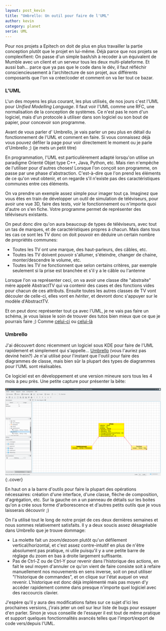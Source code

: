 ```yaml
---
layout: post_kevin
title: "Umbrello: Un outil pour faire de l'UML"
author: kevin
category: planet
serie: UML
---
```


Pour nos projets a Epitech on doit de plus en plus travailler la partie conception plutôt que le projet en lui-même. Déjà parce que nos projets se complexifient: On passe d'un simple bash/sh à recoder à un équivalent de Mumble avec un client et un serveur tous les deux multi-plateforme. Et aussi bah... parce que ya pas que le code dans le dév, il faut réfléchir consciencieusement à l'architecture de son projet, aux différents composants que l'on va créer/coder et comment on va lier tout ce bazar.

<!--break-->

### L'UML

L'un des moyens les plus courant, les plus utilisés, de nos jours c'est l'UML pour _Unified Modelling Language_. Il faut voir l'UML comme une RFC, une normalisation de la conception de systèmes. Ce n'est pas le nom d'un logiciel, mais d'un protocole à utiliser dans son logiciel ou son bout de papier, pour concevoir son programme.

Avant de vous parler d' Umbrello, je vais parler un peu plus en détail du fonctionnement de l'UML et comment en faire. Si vous connaissez déjà vous pouvez défiler la page pour voir directement le moment ou je parle d'Umbrello ;) (je mets un petit titre)

En programmation, l'UML est particulièrement adapté lorsqu'on utilise un paradigme Orienté Objet type C++, Java, Python, etc. Mais rien n'empêche de l'utiliser pour d'autres choses! Lorsque l'on conçoit son programme, on passe par une phase d'abstraction. C'est-à-dire que l'on prend les éléments de ce qu'on veut obtenir, et on regarde s'il n'existe pas des caractéristiques communes entre ces éléments.

On va prendre un exemple assez simple pour imager tout ça. Imaginez que vous êtes en train de développer un outil de simulation de téléviseurs, pour avoir une vue 3D, faire des tests, voir le fonctionnement ou n'importe quoi d'autre on s'en fiche. Votre programme permet de représenter des téléviseurs existants.

On peut donc dire qu'on aura beaucoup de types de téléviseurs, avec tout un tas de marques, et de caractéristiques propres à chacun. Mais dans tous les cas ce sont les TV donc on doit pouvoir en déduire un certain nombre de propriétés communes:

* Toutes les TV ont une marque, des haut-parleurs, des câbles, etc.
* Toutes les TV doivent pouvoir s'allumer, s'éteindre, changer de chaine, monter/descendre le volume, etc.
* Toutes les TV ne fonctionnent que selon certains critères, par exemple seulement si la prise est branchée et s'il y a le câble ou l'antenne

Lorsque l'on va représenter ceci, on va avoir une classe dite "abstraite" mère appelé AbstractTV qui va contenir des cases et des fonctions vides pour chacun de ces attributs. Ensuite toutes les autres classes de TV vont découler de celle-ci, elles vont en _hériter_, et devront donc s'appuyer sur le modèle d'AbstractTV.

Et on peut donc représenter tout ça avec l'UML, je ne vais pas faire un schéma, je vous laisse le soin de trouver des tutos bien mieux que ce que je pourrais faire ;) Comme [celui-ci](http://www.tutorialspoint.com/uml/) ou [celui-là](http://laurent-piechocki.developpez.com/uml/tutoriel/lp/cours/)

### Umbrello

J'ai découvert donc récemment un logiciel sous KDE pour faire de l'UML rapidement et simplement qui s'appelle... [Umbrello](https://umbrello.kde.org/) (vous l'auriez pas deviné hein?) Je n'ai utilisé pour l'instant que l'outil pour faire des diagrammes de classe, mais bien sûr la plupart des types de diagrammes pour l'UML sont réalisables.

Ce logiciel est en développement et une version mineure sors tous les 4 mois à peu près. Une petite capture pour présenter la bête:

![umbrello interface](/images/umbrello01.png){:.cover}

En haut on a la barre d'outils pour faire la plupart des opérations nécessaires: création d'une interface, d'une classe, flèche de composition, d'agrégation, etc. Sur la gauche on a un panneau de détails sur les boites qu'on a crée sous forme d'arborescence et d'autres petits outils que je vous laisserais découvrir ;)

On l'a utilisé tout le long de notre projet de ces deux dernières semaines et nous sommes relativement satisfaits. Il y a deux soucis assez désagréable dans Umbrello que je trouve dommage:

* La molette fait un zoom/dezoom plutôt qu'un défilement vertical/horizontal, et c'est assez contre-intuitif en plus de n'être absolument pas pratique, ni utile puisqu'il y a une petite barre de réglage du zoom en bas à droite largement suffisante.
* Pas de Ctrl-Z ou de Ctrl-Y pour revenir dans l'historique des actions, en fait le seul moyen d'annuler ce qu'on vient de faire consiste soit à refaire manuellement nos mouvements en sens inverse, soit on peut utiliser "l'historique de commandes", et on clique sur l'état auquel on veut revenir. L'historique est donc déjà implémenté mais pas moyen d'y accéder rapidement comme dans presque n'importe quel logiciel avec des raccourcis clavier.

J'espère qu'il y aura des modifications faites sur ce sujet d'ici les prochaines versions, j'irais jeter un oeil sur leur liste de bugs pour essayer d'en parler. Sinon je vous conseille de l'essayer il est tout de même pratique et support quelques fonctionnalités avancés telles que l'import/export de code vers/depuis l'UML.
